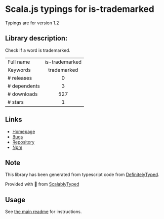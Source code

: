 
# Scala.js typings for is-trademarked

Typings are for version 1.2

## Library description:
Check if a word is trademarked.

|                    |                 |
| ------------------ | :-------------: |
| Full name          | is-trademarked |
| Keywords           | trademarked |
| # releases         | 0 |
| # dependents       | 3 |
| # downloads        | 527 |
| # stars            | 1 |

## Links
- [Homepage](https://github.com/egoist/is-trademarked#readme)
- [Bugs](https://github.com/egoist/is-trademarked/issues)
- [Repository](https://github.com/egoist/is-trademarked)
- [Npm](https://www.npmjs.com/package/is-trademarked)
    


## Note
This library has been generated from typescript code from [DefinitelyTyped](https://definitelytyped.org).

Provided with :purple_heart: from [ScalablyTyped](https://github.com/oyvindberg/ScalablyTyped)

## Usage
See [the main readme](../../readme.md) for instructions.


